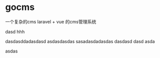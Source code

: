 # gocms
一个复杂的cms
laravel + vue 的cms管理系统

dasd
hhh

dasdasddadasdasd
asdasdasdas
sasadasdadasdas
dasdasd
dasd asda

asdas 